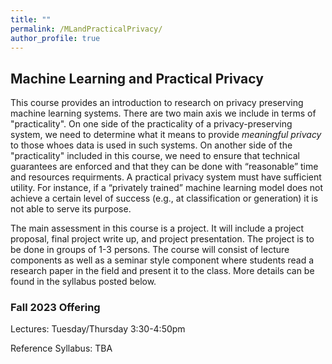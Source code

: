 ```yaml
---
title: ""
permalink: /MLandPracticalPrivacy/
author_profile: true
---
```


<h2>Machine Learning and Practical Privacy</h2>

This course provides an introduction to research on privacy preserving machine learning systems. There are two main axis we include in terms of "practicality". On one side of the practicality of a privacy-preserving system, we need to determine what it means to provide <i>meaningful privacy</i> to those whoes data is used in such systems.  On another side of the "practicality" included in this course, we need to ensure that technical guarantees are enforced and that they can be done with “reasonable” time and resources requirments. A practical privacy system must have sufficient utility. For instance, if a “privately trained” machine learning model does not achieve a certain level of success (e.g., at classification or generation) it is not able to serve its purpose. 


The main assessment in this course is a project. It will include a project proposal, final project write up, and project presentation. The project is to be done in groups of 1-3 persons. The course will consist of lecture components as well as a seminar style component where students read a research paper in the field and present it to the class. More details can be found in the syllabus posted below. 


<h3>Fall 2023 Offering</h3>

Lectures: Tuesday/Thursday 3:30-4:50pm

<!--Univeristy of Alberta course info: TBA-->

Reference Syllabus: TBA

<!--[here](https://bkacsmar.github.io/files/489syllabus.pdf) -->

